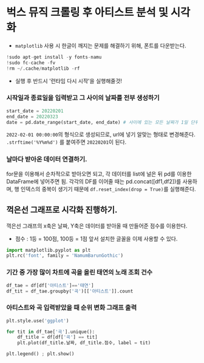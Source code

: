 # 벅스 뮤직 크롤링 후 아티스트 분석 및 시각화
- `matplotlib` 사용 시 한글이 깨지는 문제를 해결하기 위해, 폰트를 다운받는다. 
```python
!sudo apt-get install -y fonts-namu
!sudo fc-cache -fv
!rm ~/.cache/matplotlib -rf
```
- 실행 후 반드시 '런타임 다시 시작'을 실행해줄것!

### 시작일과 종료일을 입력받고 그 사이의 날짜를 전부 생성하기
```py
start_date = 20220201
end_date = 20220323
date = pd.date_range(start_date, end_date) # 사이에 있는 모든 날짜가 1일 단위로 리스트 반환 됨.
```
`2022-02-01 00:00:00`의 형식으로 생성되므로,  url에 넣기 알맞는 형태로 변경해준다.
`.strftime('%Y%m%d')` 를 붙여주면 `20220201`이 된다.

### 날마다 받아온 데이터 연결하기.
for문을 이용해서 순차적으로 받아오면 되고, 각 데이터를 list에 널은 뒤 pd를 이용한 DataFrame에 넣어주면 됨. 각각의 DF를 이어줄 때는 pd.concat([df1,df2])를 사용하며, 행 인덱스의 중복이 생기기 때문에 `df.reset_index(drop = True)`를 실행해준다.


## 꺽은선 그래프로 시각화 진행하기.
꺽은선 그래프의 x축은 날짜, Y축은 데이터를 받아올 때 만들어준 점수를 이용한다.
- 점수 : 1등 = 100점, 100등 = 1점
 앞서 설치한 글꼴을 이제 사용할 수 있다.
 ```py
import matplotlib.pyplot as plt
plt.rc('font', family = 'NamumBarunGothic')
 ```

 ### 기간 중 가장 많이 차트에 곡을 올린 태연의 노래 조회 건수
 ```py
 df_tae = df[df['아티스트']=='태연']
 df_tit = df_tae.groupby('곡')[['아티스트']].count
 ```

 ### 아티스트와 곡 입력받았을 때 순위 변화 그래프 출력
 ```py
 plt.style.use('ggplot')

 for tit in df_tae['곡'].unique():
     df_title = df[df['곡'] == tit]
     plt.plot(df_title.날짜, df_title.점수, label = tit)

plt.legend() ; plt.show()

